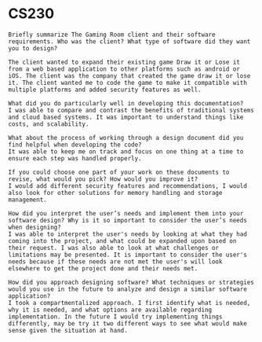 # CS230

    Briefly summarize The Gaming Room client and their software requirements. Who was the client? What type of software did they want you to design?
    
    The client wanted to expand their existing game Draw it or Lose it from a web based application to other platforms such as android or iOS. The client was the company that created the game draw it or lose it. The client wanted me to code the game to make it compatible with multiple platforms and added security features as well.
    
    What did you do particularly well in developing this documentation?
    I was able to compare and contrast the benefits of traditional systems and cloud based systems. It was important to understand things like costs, and scalability.
    
    What about the process of working through a design document did you find helpful when developing the code?
    It was able to keep me on track and focus on one thing at a time to ensure each step was handled properly.
    
    If you could choose one part of your work on these documents to revise, what would you pick? How would you improve it?
    I would add different security features and recommendations, I would also look for other solutions for memory handling and storage management.
    
    How did you interpret the user’s needs and implement them into your software design? Why is it so important to consider the user’s needs when designing?
    I was able to interpret the user's needs by looking at what they had coming into the project, and what could be expanded upon based on their request. I was also able to look at what challenges or limitations may be presented. It is important to consider the user's needs because if these needs are not met the user's will look elsewhere to get the project done and their needs met.
    
    How did you approach designing software? What techniques or strategies would you use in the future to analyze and design a similar software application?
    I took a compartmentalized approach. I first identify what is needed, why it is needed, and what options are available regarding implementation. In the future I would try implementing things differently, may be try it two different ways to see what would make sense given the situation at hand.
